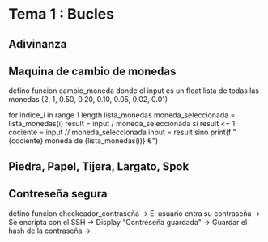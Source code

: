 # Tema 1 : Bucles

## Adivinanza


## Maquina de cambio de monedas

defino funcion cambio_moneda donde el input es un float
lista de todas las monedas (2, 1, 0.50, 0.20, 0.10, 0.05, 0.02, 0.01)

for indice_i in range 1 length lista_monedas
moneda_seleccionada = lista_monedas(i)
result = input / moneda_seleccionada
si result <= 1
cociente = input // moneda_seleccionada
input = result
sino 
print(f "{cociente} moneda de {lista_monedas(i)} €")
 

## Piedra, Papel, Tijera, Largato, Spok

## Contreseña segura
defino funcion checkeador_contraseña
-> El usuario entra su contraseña
-> Se encripta con el SSH
-> Display "Contreseña guardada"
-> Guardar el hash de la contraseña
->